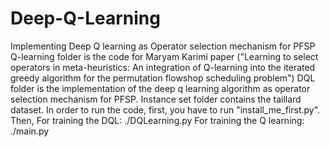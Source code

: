 # Deep-Q-Learning
Implementing Deep Q learning as Operator selection mechanism for PFSP 
Q-learning folder is the code for Maryam Karimi paper ("Learning to select operators in meta-heuristics: An integration of
Q-learning into the iterated greedy algorithm for the permutation flowshop scheduling problem")
DQL folder is the implementation of the deep q learning algorithm as operator selection mechanism for PFSP. 
Instance set folder contains the taillard dataset. 
In order to run the code, first, you have to run "install_me_first.py". Then, 
For training the DQL:
./DQLearning.py
For training the Q learning:
./main.py
